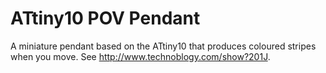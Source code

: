 # ATtiny10 POV Pendant
A miniature pendant based on the ATtiny10 that produces coloured stripes when you move.
See http://www.technoblogy.com/show?201J.
